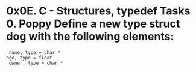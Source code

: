 # 0x0E. C - Structures, typedef Tasks 0. Poppy Define a new type struct dog with the following elements:

     name, type = char *
    age, type = float
     owner, type = char *
